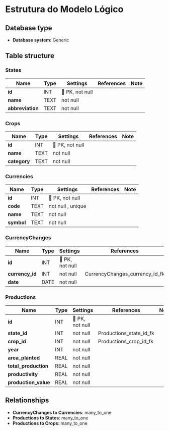 # Estrutura do Modelo Lógico

## Database type

- **Database system:** Generic

## Table structure

### States

| Name             | Type | Settings        | References | Note |
| ---------------- | ---- | --------------- | ---------- | ---- |
| **id**           | INT  | 🔑 PK, not null |            |      |
| **name**         | TEXT | not null        |            |      |
| **abbreviation** | TEXT | not null        |            |      |

### Crops

| Name         | Type | Settings        | References | Note |
| ------------ | ---- | --------------- | ---------- | ---- |
| **id**       | INT  | 🔑 PK, not null |            |      |
| **name**     | TEXT | not null        |            |      |
| **category** | TEXT | not null        |            |      |

### Currencies

| Name       | Type | Settings          | References | Note |
| ---------- | ---- | ----------------- | ---------- | ---- |
| **id**     | INT  | 🔑 PK, not null   |            |      |
| **code**   | TEXT | not null , unique |            |      |
| **name**   | TEXT | not null          |            |      |
| **symbol** | TEXT | not null          |            |      |

### CurrencyChanges

| Name            | Type | Settings        | References                     | Note |
| --------------- | ---- | --------------- | ------------------------------ | ---- |
| **id**          | INT  | 🔑 PK, not null |                                |      |
| **currency_id** | INT  | not null        | CurrencyChanges_currency_id_fk |      |
| **date**        | DATE | not null        |                                |      |

### Productions

| Name                 | Type | Settings        | References              | Note |
| -------------------- | ---- | --------------- | ----------------------- | ---- |
| **id**               | INT  | 🔑 PK, not null |                         |      |
| **state_id**         | INT  | not null        | Productions_state_id_fk |      |
| **crop_id**          | INT  | not null        | Productions_crop_id_fk  |      |
| **year**             | INT  | not null        |                         |      |
| **area_planted**     | REAL | not null        |                         |      |
| **total_production** | REAL | not null        |                         |      |
| **productivity**     | REAL | not null        |                         |      |
| **production_value** | REAL | not null        |                         |      |

## Relationships

- **CurrencyChanges to Currencies**: many_to_one
- **Productions to States**: many_to_one
- **Productions to Crops**: many_to_one
